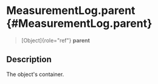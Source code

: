 MeasurementLog.parent {#MeasurementLog.parent}
=====================

> [Object]{role="ref"} **parent**

Description
-----------

The object\'s container.
